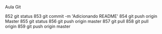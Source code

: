 Aula Git

852  git status
853  git commit -m 'Adicionando README'
854  git push origin Master
855  git status
856  git push origin master
857  git pull
858  git pull origin
859  git push origin master
